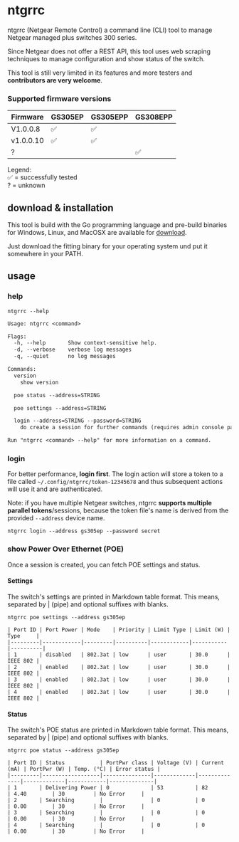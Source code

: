 # ntgrrc

ntgrrc (Netgear Remote Control) a command line (CLI) tool to manage Netgear managed plus switches 300 series.

Since Netgear does not offer a REST API, this tool uses web scraping techniques to
manage configuration and show status of the switch.

This tool is still very limited in its features and more testers and **contributors
are very welcome**.

### Supported firmware versions



| Firmware  | GS305EP | GS305EPP | GS308EPP |
|-----------|---------|----------|----------|
| V1.0.0.8  | ✅       | ✅        |          |
| v1.0.0.10 | ✅       | ✅        |          |
| ?         |         |          | ✅        |

Legend: \
✅ = successfully tested \
?  = unknown


## download & installation

This tool is build with the Go programming language
and pre-build binaries for Windows, Linux, and MacOSX are available for [download](https://github.com/nitram509/ntgrrc/releases).

Just download the fitting binary for your operating system und put it somewhere in your PATH.

## usage

### help

```shell
ntgrrc --help
```

<!-- MARKDOWN-AUTO-DOCS:START (CODE:src=./help.txt) -->
<!-- The below code snippet is automatically added from ./help.txt -->
```txt
Usage: ntgrrc <command>

Flags:
  -h, --help       Show context-sensitive help.
  -d, --verbose    verbose log messages
  -q, --quiet      no log messages

Commands:
  version
    show version

  poe status --address=STRING

  poe settings --address=STRING

  login --address=STRING --password=STRING
    do create a session for further commands (requires admin console password)

Run "ntgrrc <command> --help" for more information on a command.
```
<!-- MARKDOWN-AUTO-DOCS:END -->

### login

For better performance, **login first**.
The login action will store a token to a file called ```~/.config/ntgrrc/token-12345678```
and thus subsequent actions will use it and are authenticated.

Note: if you have multiple Netgear switches, ntgrrc **supports multiple parallel tokens**/sessions,
because the token file's name is derived from the provided ```--address``` device name.

```shell
ntgrrc login --address gs305ep --password secret
```


### show Power Over Ethernet (POE)

Once a session is created, you can fetch POE settings and status.

#### Settings 

The switch's settings are printed in Markdown table format.
This means, separated by | (pipe) and optional suffixes with blanks.

```ntgrrc poe settings --address gs305ep```

```text
| Port ID | Port Power | Mode    | Priority | Limit Type | Limit (W) | Type     |
|---------|------------|---------|----------|------------|-----------|----------|
| 1       | disabled   | 802.3at | low      | user       | 30.0      | IEEE 802 |
| 2       | enabled    | 802.3at | low      | user       | 30.0      | IEEE 802 |
| 3       | enabled    | 802.3at | low      | user       | 30.0      | IEEE 802 |
| 4       | enabled    | 802.3at | low      | user       | 30.0      | IEEE 802 |
```

#### Status

The switch's POE status are printed in Markdown table format.
This means, separated by | (pipe) and optional suffixes with blanks.

```ntgrrc poe status --address gs305ep```

```text
| Port ID | Status           | PortPwr class | Voltage (V) | Current (mA) | PortPwr (W) | Temp. (°C) | Error status |
|---------|------------------|---------------|-------------|--------------|-------------|------------|--------------|
| 1       | Delivering Power | 0             | 53          | 82           | 4.40        | 30         | No Error     |
| 2       | Searching        |               | 0           | 0            | 0.00        | 30         | No Error     |
| 3       | Searching        |               | 0           | 0            | 0.00        | 30         | No Error     |
| 4       | Searching        |               | 0           | 0            | 0.00        | 30         | No Error     |
```
